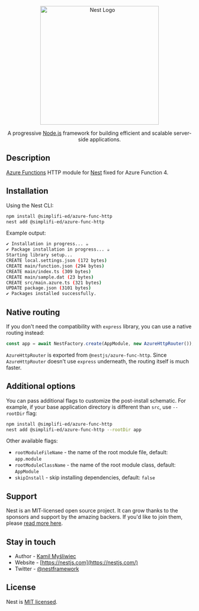 <p align="center">
  <a href="http://nestjs.com/" target="blank"><img src="https://nestjs.com/img/logo_text.svg" width="320" alt="Nest Logo" /></a>
</p>

  <p align="center">A progressive <a href="http://nodejs.org" target="blank">Node.js</a> framework for building efficient and scalable server-side applications.</p>
    <p align="center">

## Description

[Azure Functions](https://code.visualstudio.com/tutorials/functions-extension/getting-started) HTTP module for [Nest](https://github.com/nestjs/nest) fixed for Azure Function 4.

## Installation

Using the Nest CLI:

```bash
npm install @simplifi-ed/azure-func-http
nest add @simplifi-ed/azure-func-http
```

Example output:

```bash
✔ Installation in progress... ☕
✔ Package installation in progress... ☕
Starting library setup...
CREATE local.settings.json (172 bytes)
CREATE main/function.json (294 bytes)
CREATE main/index.ts (309 bytes)
CREATE main/sample.dat (23 bytes)
CREATE src/main.azure.ts (321 bytes)
UPDATE package.json (3101 bytes)
✔ Packages installed successfully.
```

## Native routing

If you don't need the compatibility with `express` library, you can use a native routing instead:

```typescript
const app = await NestFactory.create(AppModule, new AzureHttpRouter());
```

`AzureHttpRouter` is exported from `@nestjs/azure-func-http`. Since `AzureHttpRouter` doesn't use `express` underneath, the routing itself is much faster.

## Additional options

You can pass additional flags to customize the post-install schematic. For example, if your base application directory is different than `src`, use `--rootDir` flag:

```bash
npm install @simplifi-ed/azure-func-http
nest add @simplifi-ed/azure-func-http --rootDir app
```

Other available flags:

- `rootModuleFileName` - the name of the root module file, default: `app.module`
- `rootModuleClassName` - the name of the root module class, default: `AppModule`
- `skipInstall` - skip installing dependencies, default: `false`

## Support

Nest is an MIT-licensed open source project. It can grow thanks to the sponsors and support by the amazing backers. If you'd like to join them, please [read more here](https://docs.nestjs.com/support).

## Stay in touch

- Author - [Kamil Myśliwiec](https://twitter.com/kammysliwiec)
- Website - [https://nestjs.com](https://nestjs.com/)
- Twitter - [@nestframework](https://twitter.com/nestframework)

## License

Nest is [MIT licensed](LICENSE).
